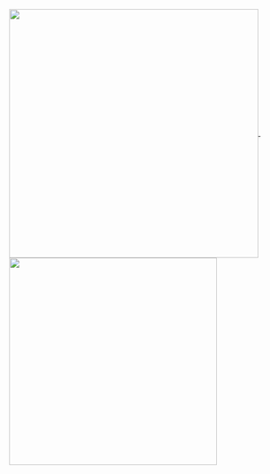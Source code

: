 <span>
  <a href="https://github.com/anuraghazra/github-readme-stats">
    <img align="center" width=450 src="https://github-readme-stats.vercel.app/api?username=niqzart&show_icons=true&include_all_commits=true&count_private=true&theme=dark&show=reviews&rank_icon=percentile" />
  </a>
</span> 
<span> </span>
<span>
  <a href="https://github.com/anuraghazra/github-readme-stats">
    <img align="center" width=375 src="https://github-readme-stats.vercel.app/api/top-langs/?username=niqzart&show_icons=true&count_private=true&theme=dark&layout=compact&langs_count=8" />
  </a>
</span> 
